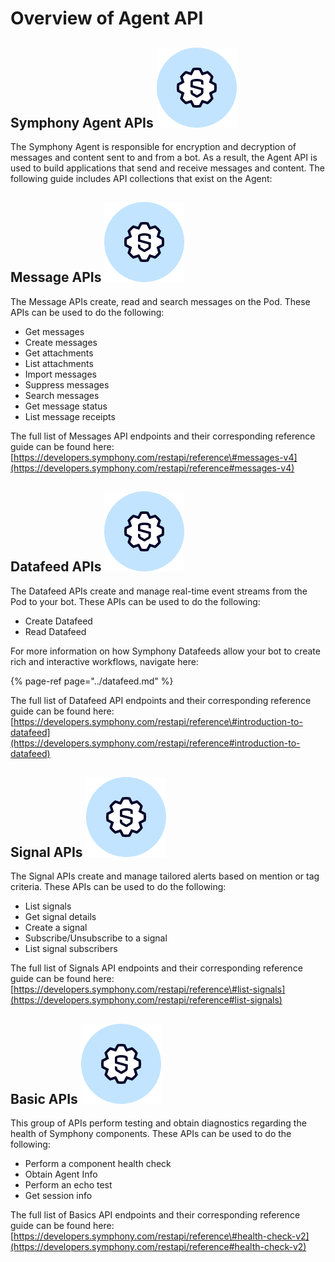 # Overview of Agent API

## Symphony Agent APIs ![](../../.gitbook/assets/symphony-api.png) 

The Symphony Agent is responsible for encryption and decryption of messages and content sent to and from a bot. As a result, the Agent API is used to build applications that send and receive messages and content. The following guide includes API collections that exist on the Agent:

## Message APIs ![](../../.gitbook/assets/symphony-api.png) 

The Message APIs create, read and search messages on the Pod. These APIs can be used to do the following:

* Get messages
* Create messages
* Get attachments
* List attachments
* Import messages
* Suppress messages
* Search messages
* Get message status
* List message receipts

The full list of Messages API endpoints and their corresponding reference guide can be found here: [https://developers.symphony.com/restapi/reference\#messages-v4](https://developers.symphony.com/restapi/reference#messages-v4)

## Datafeed APIs ![](../../.gitbook/assets/symphony-api.png) 

The Datafeed APIs create and manage real-time event streams from the Pod to your bot. These APIs can be used to do the following:

* Create Datafeed
* Read Datafeed

For more information on how Symphony Datafeeds allow your bot to create rich and interactive workflows, navigate here:

{% page-ref page="../datafeed.md" %}

The full list of Datafeed API endpoints and their corresponding reference guide can be found here: [https://developers.symphony.com/restapi/reference\#introduction-to-datafeed](https://developers.symphony.com/restapi/reference#introduction-to-datafeed)

## Signal APIs ![](../../.gitbook/assets/symphony-api.png) 

The Signal APIs create and manage tailored alerts based on mention or tag criteria. These APIs can be used to do the following:

* List signals
* Get signal details
* Create a signal
* Subscribe/Unsubscribe to a signal
* List signal subscribers

The full list of Signals API endpoints and their corresponding reference guide can be found here: [https://developers.symphony.com/restapi/reference\#list-signals](https://developers.symphony.com/restapi/reference#list-signals)

## Basic APIs ![](../../.gitbook/assets/symphony-api.png) 

This group of APIs perform testing and obtain diagnostics regarding the health of Symphony components. These APIs can be used to do the following:

* Perform a component health check
* Obtain Agent Info
* Perform an echo test 
* Get session info

The full list of Basics API endpoints and their corresponding reference guide can be found here: [https://developers.symphony.com/restapi/reference\#health-check-v2](https://developers.symphony.com/restapi/reference#health-check-v2)

